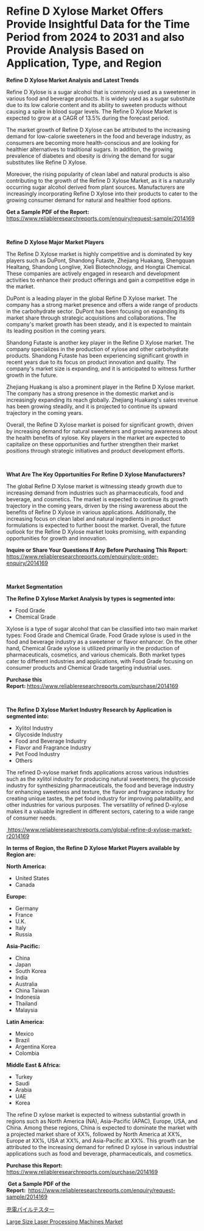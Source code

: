 <p><h1>Refine D Xylose Market Offers Provide Insightful Data for the Time Period from 2024 to 2031 and also Provide Analysis Based on Application, Type, and Region</h1></p><p><strong>Refine D Xylose Market Analysis and Latest Trends</strong></p>
<p><p>Refine D Xylose is a sugar alcohol that is commonly used as a sweetener in various food and beverage products. It is widely used as a sugar substitute due to its low calorie content and its ability to sweeten products without causing a spike in blood sugar levels. The Refine D Xylose Market is expected to grow at a CAGR of 13.5% during the forecast period.</p><p>The market growth of Refine D Xylose can be attributed to the increasing demand for low-calorie sweeteners in the food and beverage industry, as consumers are becoming more health-conscious and are looking for healthier alternatives to traditional sugars. In addition, the growing prevalence of diabetes and obesity is driving the demand for sugar substitutes like Refine D Xylose.</p><p>Moreover, the rising popularity of clean label and natural products is also contributing to the growth of the Refine D Xylose Market, as it is a naturally occurring sugar alcohol derived from plant sources. Manufacturers are increasingly incorporating Refine D Xylose into their products to cater to the growing consumer demand for natural and healthier food options.</p></p>
<p><strong>Get a Sample PDF of the Report:&nbsp;</strong> <a href="https://www.reliableresearchreports.com/enquiry/request-sample/2014169">https://www.reliableresearchreports.com/enquiry/request-sample/2014169</a></p>
<p>&nbsp;</p>
<p><strong>Refine D Xylose Major Market Players</strong></p>
<p><p>The Refine D Xylose market is highly competitive and is dominated by key players such as DuPont, Shandong Futaste, Zhejiang Huakang, Shengquan Healtang, Shandong Longlive, Xieli Biotechnology, and Hongtai Chemical. These companies are actively engaged in research and development activities to enhance their product offerings and gain a competitive edge in the market.</p><p>DuPont is a leading player in the global Refine D Xylose market. The company has a strong market presence and offers a wide range of products in the carbohydrate sector. DuPont has been focusing on expanding its market share through strategic acquisitions and collaborations. The company's market growth has been steady, and it is expected to maintain its leading position in the coming years.</p><p>Shandong Futaste is another key player in the Refine D Xylose market. The company specializes in the production of xylose and other carbohydrate products. Shandong Futaste has been experiencing significant growth in recent years due to its focus on product innovation and quality. The company's market size is expanding, and it is anticipated to witness further growth in the future.</p><p>Zhejiang Huakang is also a prominent player in the Refine D Xylose market. The company has a strong presence in the domestic market and is increasingly expanding its reach globally. Zhejiang Huakang's sales revenue has been growing steadily, and it is projected to continue its upward trajectory in the coming years.</p><p>Overall, the Refine D Xylose market is poised for significant growth, driven by increasing demand for natural sweeteners and growing awareness about the health benefits of xylose. Key players in the market are expected to capitalize on these opportunities and further strengthen their market positions through strategic initiatives and product development efforts.</p></p>
<p>&nbsp;</p>
<p><strong>What Are The Key Opportunities For Refine D Xylose Manufacturers?</strong></p>
<p><p>The global Refine D Xylose market is witnessing steady growth due to increasing demand from industries such as pharmaceuticals, food and beverage, and cosmetics. The market is expected to continue its growth trajectory in the coming years, driven by the rising awareness about the benefits of Refine D Xylose in various applications. Additionally, the increasing focus on clean label and natural ingredients in product formulations is expected to further boost the market. Overall, the future outlook for the Refine D Xylose market looks promising, with expanding opportunities for growth and innovation.</p></p>
<p><strong>Inquire or Share Your Questions If Any Before Purchasing This Report:</strong> <a href="https://www.reliableresearchreports.com/enquiry/pre-order-enquiry/2014169">https://www.reliableresearchreports.com/enquiry/pre-order-enquiry/2014169</a></p>
<p>&nbsp;</p>
<p><strong>Market Segmentation</strong></p>
<p><strong>The Refine D Xylose Market Analysis by types is segmented into:</strong></p>
<p><ul><li>Food Grade</li><li>Chemical Grade</li></ul></p>
<p><p>Xylose is a type of sugar alcohol that can be classified into two main market types: Food Grade and Chemical Grade. Food Grade xylose is used in the food and beverage industry as a sweetener or flavor enhancer. On the other hand, Chemical Grade xylose is utilized primarily in the production of pharmaceuticals, cosmetics, and various chemicals. Both market types cater to different industries and applications, with Food Grade focusing on consumer products and Chemical Grade targeting industrial uses.</p></p>
<p><strong>Purchase this Report:&nbsp;</strong><a href="https://www.reliableresearchreports.com/purchase/2014169">https://www.reliableresearchreports.com/purchase/2014169</a></p>
<p>&nbsp;</p>
<p><strong>The Refine D Xylose Market Industry Research by Application is segmented into:</strong></p>
<p><ul><li>Xylitol Industry</li><li>Glycoside Industry</li><li>Food and Beverage Industry</li><li>Flavor and Fragrance Industry</li><li>Pet Food Industry</li><li>Others</li></ul></p>
<p><p>The refined D-xylose market finds applications across various industries such as the xylitol industry for producing natural sweeteners, the glycoside industry for synthesizing pharmaceuticals, the food and beverage industry for enhancing sweetness and texture, the flavor and fragrance industry for creating unique tastes, the pet food industry for improving palatability, and other industries for various purposes. The versatility of refined D-xylose makes it a valuable ingredient in different sectors, catering to a wide range of consumer needs.</p></p>
<p><a href="https://www.reliableresearchreports.com/global-refine-d-xylose-market-r2014169">&nbsp;https://www.reliableresearchreports.com/global-refine-d-xylose-market-r2014169</a></p>
<p><strong>In terms of Region, the Refine D Xylose Market Players available by Region are:</strong></p>
<p>
    <p> <strong> North America: </strong>
        <ul>
            <li>United States</li>
            <li>Canada</li>
        </ul>
        </p> 
    <p> <strong> Europe: </strong>
        <ul>
            <li>Germany</li>
            <li>France</li>
            <li>U.K.</li>
            <li>Italy</li>
            <li>Russia</li>
        </ul>
        </p> 
    <p> <strong> Asia-Pacific: </strong>
        <ul>
            <li>China</li>
            <li>Japan</li>
            <li>South Korea</li>
            <li>India</li>
            <li>Australia</li>
            <li>China Taiwan</li>
            <li>Indonesia</li>
            <li>Thailand</li>
            <li>Malaysia</li>
        </ul>
        </p> 
    <p> <strong> Latin America: </strong>
        <ul>
            <li>Mexico</li>
            <li>Brazil</li>
            <li>Argentina Korea</li>
            <li>Colombia</li>
        </ul>
        </p> 
    <p> <strong> Middle East & Africa: </strong>
        <ul>
            <li>Turkey</li>
            <li>Saudi</li>
            <li>Arabia</li>
            <li>UAE</li>
            <li>Korea</li>
        </ul>
    </p>
    </p>
<p><p>The refine D xylose market is expected to witness substantial growth in regions such as North America (NA), Asia-Pacific (APAC), Europe, USA, and China. Among these regions, China is expected to dominate the market with a projected market share of XX%, followed by North America at XX%, Europe at XX%, USA at XX%, and Asia-Pacific at XX%. This growth can be attributed to the increasing demand for refined D xylose in various industrial applications such as food and beverage, pharmaceuticals, and cosmetics.</p></p>
<p><strong>Purchase this Report: </strong><a href="https://www.reliableresearchreports.com/purchase/2014169">https://www.reliableresearchreports.com/purchase/2014169</a></p>
<p>&nbsp;<strong>Get a Sample PDF of the Report:&nbsp;&nbsp;</strong><a href="https://www.reliableresearchreports.com/enquiry/request-sample/2014169">https://www.reliableresearchreports.com/enquiry/request-sample/2014169</a></p>
<p><strong></strong></p>
<p><p><a href="https://github.com/oqxogxyvqe90775/Market-Research-Report-List-2/blob/main/2469401118074.md">充電パイルテスター</a></p><p><a href="https://github.com/julyju69/Market-Research-Report-List-3/blob/main/large-size-laser-processing-machines-market.md">Large Size Laser Processing Machines Market</a></p></p>
